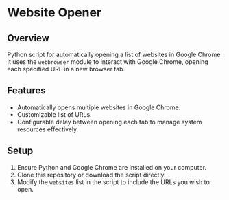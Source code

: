 # Website Opener

## Overview
Python script for automatically opening a list of websites in Google Chrome. It uses the `webbrowser` module to interact with Google Chrome, opening each specified URL in a new browser tab.

## Features
- Automatically opens multiple websites in Google Chrome.
- Customizable list of URLs.
- Configurable delay between opening each tab to manage system resources effectively.

## Setup
1. Ensure Python and Google Chrome are installed on your computer.
2. Clone this repository or download the script directly.
3. Modify the `websites` list in the script to include the URLs you wish to open.

